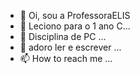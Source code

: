 - 👋  Oi, sou a ProfessoraELIS
- 👀 Leciono para o 1 ano C...
- 🌱 Disciplina de PC ...
- 💞️ adoro ler e escrever ...
- 📫 How to reach me ...

<!---
ProfessoraELIS/ProfessoraELIS is a ✨ special ✨ repository because its `README.md` (this file) appears on your GitHub profile.
You can click the Preview link to take a look at your changes.
--->
